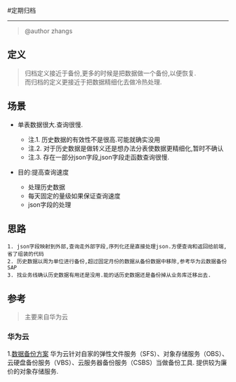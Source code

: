 #定期归档

---

> @author zhangs

## 定义
> 归档定义接近于备份,更多的时候是把数据做一个备份,以便恢复.<br>
> 而归档的定义更接近于把数据精细化去做冷热处理.

## 场景
* 单表数据很大.查询很慢.
    * 注.1. 历史数据的有效性不是很高.可能就确实没用
    * 注.2. 对于历史数据是做转义还是想办法分表使数据更精细化,暂时不确认
    * 注.3. 存在一部分json字段,json字段走函数查询很慢.

* 目的:提高查询速度
    * 处理历史数据
    * 每天固定的量级如果保证查询速度
    * json字段的处理
## 思路

~~~text
1. json字段映射到外部,查询走外部字段,序列化还是直接处理json.方便查询和返回给前端,省了组装的代码
2. 历史数据以周为单位进行备份,超过固定月份的数据从备份数据中移除,参考华为云数据备份SAP
3. 找业务线确认历史数据有用还是没用.能的话历史数据还是备份掉从业务库迁移出去.
~~~       

## 参考
> 主要来自华为云
### 华为云

1.[数据备份方案](https://support.huaweicloud.com/bestpractice-sap/sap_08_0116.html)
 华为云针对自家的弹性文件服务（SFS）、对象存储服务（OBS）、云硬盘备份服务（VBS）、云服务器备份服务（CSBS）当做备份工具.
 提供较为廉价的对象存储服务.
    